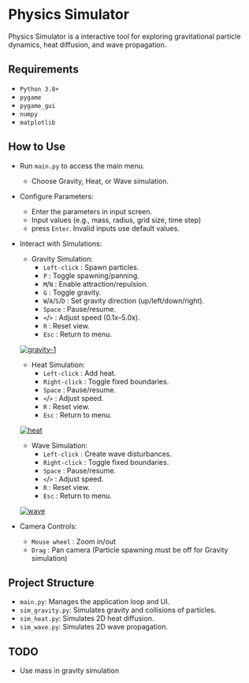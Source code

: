 # Physics Simulator

Physics Simulator is a interactive tool for exploring gravitational particle dynamics, heat diffusion, and wave propagation.

## Requirements
- `Python 3.8+`
- `pygame`
- `pygame_gui`
- `numpy`
- `matplotlib`

## How to Use
- Run `main.py` to access the main menu.
   - Choose Gravity, Heat, or Wave simulation.

- Configure Parameters:
   - Enter the parameters in input screen.
   - Input values (e.g., mass, radius, grid size, time step)
   - press `Enter`. Invalid inputs use default values.

- Interact with Simulations:
   - Gravity Simulation:
     - `Left-click` : Spawn particles.
     - `P` : Toggle spawning/panning.
     - `M`/`N` : Enable attraction/repulsion.
     - `G` : Toggle gravity.
     - `W`/`A`/`S`/`D` : Set gravity direction (up/left/down/right).
     - `Space` : Pause/resume.
     - `<`/`>` : Adjust speed (0.1x–5.0x).
     - `R` : Reset view.
     - `Esc` : Return to menu.

  <a href="https://imgbb.com/"><img src="https://i.ibb.co/x8gnyqKT/gravity-1.gif" alt="gravity-1" border="0"></a>
       
   - Heat Simulation:
     - `Left-click` : Add heat.
     - `Right-click` : Toggle fixed boundaries.
     - `Space` : Pause/resume.
     - `<`/`>` : Adjust speed.
     - `R` : Reset view.
     - `Esc` : Return to menu.
    
  <a href="https://imgbb.com/"><img src="https://i.ibb.co/MkXfNwMK/heat.gif" alt="heat" border="0"></a>
       
   - Wave Simulation:
     - `Left-click` : Create wave disturbances.
     - `Right-click` : Toggle fixed boundaries.
     - `Space` : Pause/resume.
     - `<`/`>` : Adjust speed.
     - `R` : Reset view.
     - `Esc` : Return to menu.
    
   <a href="https://imgbb.com/"><img src="https://i.ibb.co/L71tz2y/wave.gif" alt="wave" border="0"></a>

- Camera Controls:
   - `Mouse wheel` : Zoom in/out 
   - `Drag` : Pan camera (Particle spawning must be off for Gravity simulation)

## Project Structure
- `main.py`: Manages the application loop and UI.
- `sim_gravity.py`: Simulates gravity and collisions of particles.
- `sim_heat.py`: Simulates 2D heat diffusion.
- `sim_wave.py`: Simulates 2D wave propagation.

## TODO

- Use mass in gravity simulation
